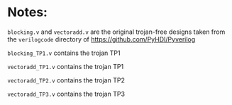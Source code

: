 # Notes:

`blocking.v` and `vectoradd.v` are the original trojan-free designs taken from the `verilogcode` directory of https://github.com/PyHDI/Pyverilog

`blocking_TP1.v` contains the trojan TP1

`vectoradd_TP1.v` contains the trojan TP1

`vectoradd_TP2.v` contains the trojan TP2

`vectoradd_TP3.v` contains the trojan TP3
